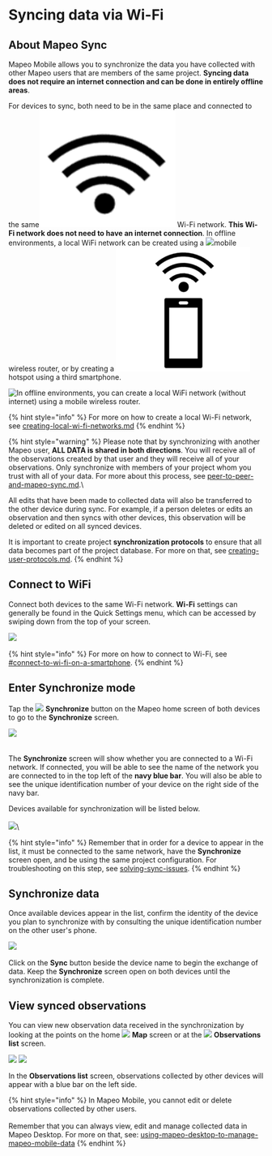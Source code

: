 # Syncing data via Wi-Fi

## About Mapeo Sync

Mapeo Mobile allows you to synchronize the data you have collected with other Mapeo users that are members of the same project. **Syncing data does not require an internet connection and can be done in entirely offline areas**.

For devices to sync, both need to be in the same place and connected to the same![](../../.gitbook/assets/wifi-cropped-01.png) Wi-Fi network. **This Wi-Fi network does not need to have an internet connection**. In offline environments, a local WiFi network can be created using a ![](../../.gitbook/assets/Router\_icon.png)mobile wireless router, or by creating a ![](../../.gitbook/assets/hotspot.png)hotspot using a third smartphone.

![In offline environments, you can create a local WiFi network (without internet) using a mobile wireless router.](../../.gitbook/assets/Mm-Mm\_sync\_via\_WiFi.png)

{% hint style="info" %}
For more on how to create a local Wi-Fi network, see [creating-local-wi-fi-networks.md](../troubleshooting/creating-local-wi-fi-networks.md "mention")
{% endhint %}

{% hint style="warning" %}
Please note that by synchronizing with another Mapeo user, **ALL DATA is shared in both directions**. You will receive all of the observations created by that user and they will receive all of your observations. Only synchronize with members of your project whom you trust with all of your data. For more about this process, see [peer-to-peer-and-mapeo-sync.md](../../introduction/about-mapeo/peer-to-peer-and-mapeo-sync.md "mention").\


All edits that have been made to collected data will also be transferred to the other device during sync. For example, if a person deletes or edits an observation and then syncs with other devices, this observation will be deleted or edited on all synced devices.&#x20;

It is important to create project **synchronization protocols** <mark style="color:red;"></mark> to ensure that all data becomes part of the project database. For more on that, see [creating-user-protocols.md](../essentials-for-a-successful-mapeo-project/creating-user-protocols.md "mention").
{% endhint %}

## Connect to WiFi

Connect both devices to the same Wi-Fi network. **Wi-Fi** settings can generally be found in the Quick Settings menu, which can be accessed by swiping down from the top of your screen.

![](../../.gitbook/assets/WiFi\_phone\_activate.jpg)

{% hint style="info" %}
For more on how to connect to Wi-Fi, see [#connect-to-wi-fi-on-a-smartphone](../troubleshooting/connecting-to-wi-fi.md#connect-to-wi-fi-on-a-smartphone "mention").
{% endhint %}

## Enter Synchronize mode

Tap the ![](../../.gitbook/assets/app\_icons\_Sync\_35px.png) **Synchronize** button on the Mapeo home screen of both devices to go to the **Synchronize** screen.

![](../../.gitbook/assets/Homescreen-Sync\_button.jpg) &#x20;

\
The **Synchronize** screen will show whether you are connected to a Wi-Fi network. If connected, you will be able to see the name of the network you are connected to in the top left of the **navy blue bar**. You will also be able to see the unique identification number of your device on the right side of the navy bar.

Devices available for synchronization will be listed below. \
\
​![](https://files.gitbook.com/v0/b/gitbook-x-prod.appspot.com/o/spaces%2F-MYBEBKX0wx5\_bwmCf0q-887967055%2Fuploads%2FLMfz6FgtUzVMUJtIYZow%2FSync\_screen\_with\_mobile.jpg?alt=media\&token=460df577-a234-4375-8db4-b4f31201e8e8)​\


{% hint style="info" %}
Remember that in order for a device to appear in the list, it must be connected to the same network, have the **Synchronize** screen open, and be using the same project configuration. For troubleshooting on this step, see [solving-sync-issues](../troubleshooting/solving-sync-issues/ "mention").
{% endhint %}

## Synchronize data

Once available devices appear in the list, confirm the identity of the device you plan to synchronize with by consulting the unique identification number on the other user's phone.

![](../../.gitbook/assets/Sync\_screen\_mobile\_sync\_button.jpg)

Click on the **Sync** button beside the device name to begin the exchange of data. Keep the **Synchronize** screen open on both devices until the synchronization is complete.

## View synced observations

You can view new observation data received in the synchronization by looking at the points on the home ![](../../.gitbook/assets/app-icons\_Map\_view.png) **Map** screen or at the ![](<../../.gitbook/assets/app icons\_observation-list\_35px.png>) **Observations list** screen.

![](../../.gitbook/assets/Homescreen-Observations\_list\_button.jpg)  ![](../../.gitbook/assets/Observations\_list\_screen\_with\_synced\_data.jpg)

In the **Observations list** screen, observations collected by other devices will appear with a blue bar on the left side.&#x20;

{% hint style="info" %}
In Mapeo Mobile, you cannot edit or delete observations collected by other users.\
\
Remember that you can always view, edit and manage collected data in Mapeo Desktop. For more on that, see: [using-mapeo-desktop-to-manage-mapeo-mobile-data](../mapeo-desktop-use/using-mapeo-desktop-to-manage-mapeo-mobile-data/ "mention")
{% endhint %}

